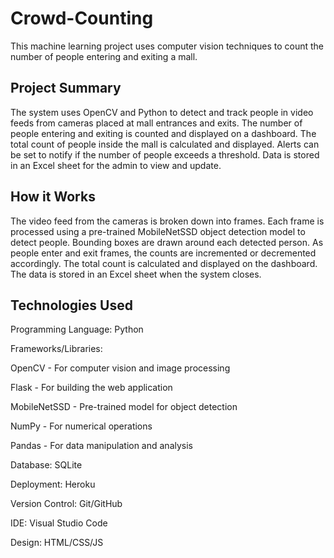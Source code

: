 # Crowd-Counting

This machine learning project uses computer vision techniques to count the number of people entering and exiting a mall.

## Project Summary
The system uses OpenCV and Python to detect and track people in video feeds from cameras placed at mall entrances and exits.
The number of people entering and exiting is counted and displayed on a dashboard.
The total count of people inside the mall is calculated and displayed.
Alerts can be set to notify if the number of people exceeds a threshold.
Data is stored in an Excel sheet for the admin to view and update.

## How it Works
The video feed from the cameras is broken down into frames.
Each frame is processed using a pre-trained MobileNetSSD object detection model to detect people.
Bounding boxes are drawn around each detected person.
As people enter and exit frames, the counts are incremented or decremented accordingly.
The total count is calculated and displayed on the dashboard.
The data is stored in an Excel sheet when the system closes.

## Technologies Used
Programming Language: Python

Frameworks/Libraries:

OpenCV - For computer vision and image processing

Flask - For building the web application

MobileNetSSD - Pre-trained model for object detection

NumPy - For numerical operations

Pandas - For data manipulation and analysis

Database: SQLite

Deployment: Heroku

Version Control: Git/GitHub

IDE: Visual Studio Code

Design: HTML/CSS/JS



